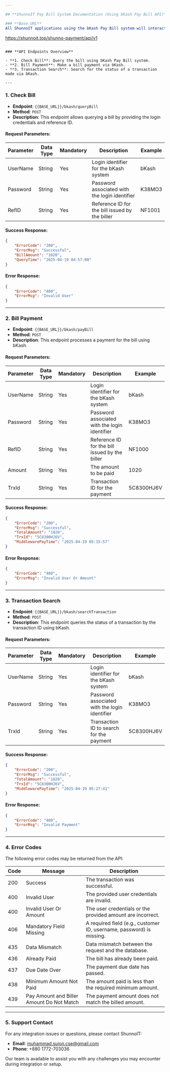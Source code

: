 ```yaml
---

## **ShunnoIT Pay Bill System Documentation (Using bKash Pay Bill API)**

### **Base URL**
All ShunnoIT applications using the bKash Pay Bill system will interact with the following base URL:
```
https://shunnoit.top/shunno-payment/api/v1
```

### **API Endpoints Overview**

- **1. Check Bill**: Query the bill using bKash Pay Bill system.
- **2. Bill Payment**: Make a bill payment via bKash.
- **3. Transaction Search**: Search for the status of a transaction made via bKash.

---
```


### **1. Check Bill**
- **Endpoint**: `{{BASE_URL}}/bkash/queryBill`
- **Method**: `POST`
- **Description**: This endpoint allows querying a bill by providing the login credentials and reference ID.

#### **Request Parameters**:
| Parameter  | Data Type | Mandatory | Description                                                    | Example     |
|------------|-----------|-----------|----------------------------------------------------------------|-------------|
| UserName   | String    | Yes       | Login identifier for the bKash system                          | bKash       |
| Password   | String    | Yes       | Password associated with the login identifier                 | K38MO3      |
| RefID      | String    | Yes       | Reference ID for the bill issued by the biller                | NF1001      |

#### **Success Response**:
```json
{
    "ErrorCode": "200",
    "ErrorMsg": "Successful",
    "BillAmount": "1020",
    "QueryTime": "2025-04-19 04:57:00"
}
```

#### **Error Response**:
```json
{
    "ErrorCode": "400",
    "ErrorMsg": "Invalid User"
}
```

---

### **2. Bill Payment**
- **Endpoint**: `{{BASE_URL}}/bkash/payBill`
- **Method**: `POST`
- **Description**: This endpoint processes a payment for the bill using bKash.

#### **Request Parameters**:
| Parameter   | Data Type | Mandatory | Description                                                    | Example     |
|-------------|-----------|-----------|----------------------------------------------------------------|-------------|
| UserName    | String    | Yes       | Login identifier for the bKash system                          | bKash       |
| Password    | String    | Yes       | Password associated with the login identifier                 | K38MO3      |
| RefID       | String    | Yes       | Reference ID for the bill issued by the biller                | NF1000      |
| Amount      | String    | Yes       | The amount to be paid                                           | 1020        |
| TrxId       | String    | Yes       | Transaction ID for the payment                                | 5C8300HJ6V  |

#### **Success Response**:
```json
{
    "ErrorCode": "200",
    "ErrorMsg": "Successful",
    "TotalAmount": "1020",
    "TrxId": "5C8300HJ6V",
    "MiddlewarePayTime": "2025-04-19 05:15:57"
}
```

#### **Error Response**:
```json
{
    "ErrorCode": "400",
    "ErrorMsg": "Invalid User Or Amount"
}
```

---

### **3. Transaction Search**
- **Endpoint**: `{{BASE_URL}}/bkash/searchTransaction`
- **Method**: `POST`
- **Description**: This endpoint queries the status of a transaction by the transaction ID using bKash.

#### **Request Parameters**:
| Parameter   | Data Type | Mandatory | Description                                                    | Example     |
|-------------|-----------|-----------|----------------------------------------------------------------|-------------|
| UserName    | String    | Yes       | Login identifier for the bKash system                          | bKash       |
| Password    | String    | Yes       | Password associated with the login identifier                 | K38MO3      |
| TrxId       | String    | Yes       | Transaction ID to search for the payment                       | 5C8300HJ6V  |

#### **Success Response**:
```json
{
    "ErrorCode": "200",
    "ErrorMsg": "Successful",
    "TotalAmount": "1020",
    "TrxId": "5C8300HJ6V",
    "MiddlewarePayTime": "2025-04-19 05:27:41"
}
```

#### **Error Response**:
```json
{
    "ErrorCode": "400",
    "ErrorMsg": "Invalid Payment"
}
```

---

### **4. Error Codes**
The following error codes may be returned from the API:

| Code  | Message                                    | Description                                                  |
|-------|--------------------------------------------|--------------------------------------------------------------|
| 200   | Success                                   | The transaction was successful.                               |
| 400   | Invalid User                               | The provided user credentials are invalid.                   |
| 400   | Invalid User Or Amount                     | The user credentials or the provided amount are incorrect.   |
| 406   | Mandatory Field Missing                    | A required field (e.g., customer ID, username, password) is missing. |
| 435   | Data Mismatch                             | Data mismatch between the request and the database.          |
| 436   | Already Paid                              | The bill has already been paid.                              |
| 437   | Due Date Over                             | The payment due date has passed.                             |
| 438   | Minimum Amount Not Paid                   | The amount paid is less than the required minimum amount.    |
| 439   | Pay Amount and Biller Amount Do Not Match  | The payment amount does not match the billed amount.         |

---

### **5. Support Contact**

For any integration issues or questions, please contact ShunnoIT:

- **Email**: muhammad.sujon.cse@gmail.com
- **Phone**: +880 1772-703036

Our team is available to assist you with any challenges you may encounter during integration or setup.
